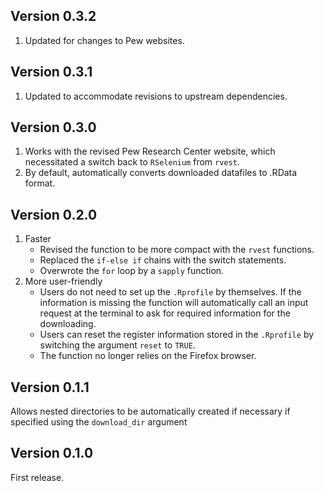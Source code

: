 ## Version 0.3.2
1. Updated for changes to Pew websites.

## Version 0.3.1
1. Updated to accommodate revisions to upstream dependencies.

## Version 0.3.0
1. Works with the revised Pew Research Center website, which necessitated a switch back to `RSelenium` from `rvest`.  
1. By default, automatically converts downloaded datafiles to .RData format.

## Version 0.2.0
1. Faster
    + Revised the function to be more compact with the `rvest` functions.
    + Replaced the `if-else if` chains with the switch statements.
    + Overwrote the `for` loop by a `sapply` function.
1. More user-friendly
    + Users do not need to set up the `.Rprofile` by themselves. If the information is missing the function will automatically call an input request at the terminal to ask for required information for the downloading.
    + Users can reset the register information stored in the `.Rprofile` by switching the argument `reset` to `TRUE`. 
    + The function no longer relies on the Firefox browser.


## Version 0.1.1
Allows nested directories to be automatically created if necessary if specified using the `download_dir` argument

## Version 0.1.0
First release.
